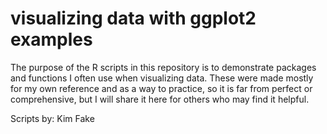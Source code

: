 # visualizing data with ggplot2 examples
The purpose of the R scripts in this repository is to demonstrate packages and functions 
I often use when visualizing data. These were made mostly for my own reference 
and as a way to practice, so it is far from perfect or comprehensive, but I will share 
it here for others who may find it helpful.

Scripts by: Kim Fake
